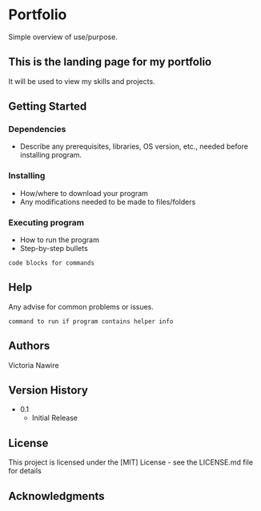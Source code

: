 # Portfolio

Simple overview of use/purpose.

## This is the landing page for my portfolio

It will be used to view my skills and projects.

## Getting Started

### Dependencies

* Describe any prerequisites, libraries, OS version, etc., needed before installing program.


### Installing

* How/where to download your program
* Any modifications needed to be made to files/folders

### Executing program

* How to run the program
* Step-by-step bullets
```
code blocks for commands
```

## Help

Any advise for common problems or issues.
```
command to run if program contains helper info
```

## Authors

Victoria Nawire



## Version History

* 0.1
    * Initial Release

## License

This project is licensed under the [MIT] License - see the LICENSE.md file for details

## Acknowledgments

